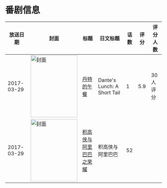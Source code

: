# 番剧信息

|放送日期|封面|标题|日文标题|话数|评分|评分人数|
|---|---|---|---|---|---|---|
|2017-03-29|<img src="https://lain.bgm.tv/pic/cover/c/60/02/239758_Ann9E.jpg" alt="封面" style="width:150px;height:200px;object-fit:cover;">|[丹特的午餐](https://bangumi.tv/subject/239758)|Dante's Lunch: A Short Tail|1|5.9|30人评分|
|2017-03-29|<img src="https://lain.bgm.tv/pic/cover/c/f8/46/240763_4zu3t.jpg" alt="封面" style="width:150px;height:200px;object-fit:cover;">|[积高侠与阿里巴巴之荣耀](https://bangumi.tv/subject/240763)|积高侠与阿里巴巴|52|||
